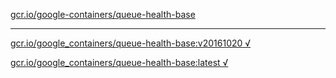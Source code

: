 [gcr.io/google-containers/queue-health-base](https://hub.docker.com/r/sqeven/queue-health-base/tags/) 

----
[gcr.io/google_containers/queue-health-base:v20161020 √](https://hub.docker.com/r/sqeven/queue-health-base/tags/)

[gcr.io/google_containers/queue-health-base:latest √](https://hub.docker.com/r/sqeven/queue-health-base/tags/)

